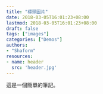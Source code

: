 ```yaml
---
title: "標頭圖片"
date: 2018-03-05T16:01:23+08:00
lastmod: 2018-03-05T16:01:23+08:00
draft: false
tags: ["images"]
categories: ["Demos"]
authors:
- "Shaform"
resources:
- name: header
  src: 'header.jpg'
---
```


這是一個簡單的筆記。

​																																

​																																																
